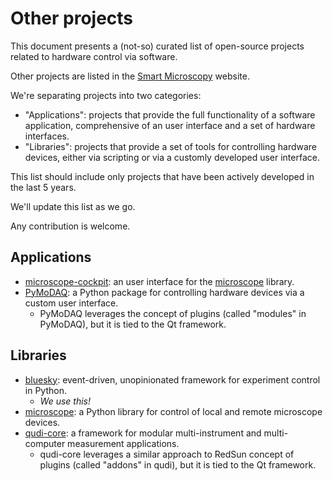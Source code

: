 # Other projects

This document presents a (not-so) curated list of open-source projects related to hardware control via software.

Other projects are listed in the [Smart Microscopy] website.

We're separating projects into two categories:

- "Applications": projects that provide the full functionality of a software application, comprehensive of an user interface and a set of hardware interfaces.
- "Libraries": projects that provide a set of tools for controlling hardware devices, either via scripting or via a customly developed user interface.

This list should include only projects that have been actively developed in the last 5 years.

We'll update this list as we go.

Any contribution is welcome.

## Applications

- [microscope-cockpit]: an user interface for the [microscope] library.
- [PyMoDAQ]: a Python package for controlling hardware devices via a custom user interface.
   - PyMoDAQ leverages the concept of plugins (called "modules" in PyMoDAQ), but it is tied to the Qt framework.

## Libraries

- [bluesky]: event-driven, unopinionated framework for experiment control in Python.
    - *We use this!*
- [microscope]: a Python library for control of local and remote microscope devices.
- [qudi-core]: a framework for modular multi-instrument and multi-computer measurement applications.
    - qudi-core leverages a similar approach to RedSun concept of plugins (called "addons" in qudi), but it is tied to the Qt framework.


[microscope]: https://github.com/micro-manager/microscope
[qudi-core]: https://github.com/Ulm-IQO/qudi-core
[PYME]: https://www.python-microscopy.org/
[PyMoDAQ]: https://github.com/pymodaq/pymodaq
[microscope-cockpit]: https://github.com/microscope-cockpit/cockpit
[bluesky]: https://blueskyproject.io/
[Smart Microscopy]: https://smartmicroscopy.org/resources/